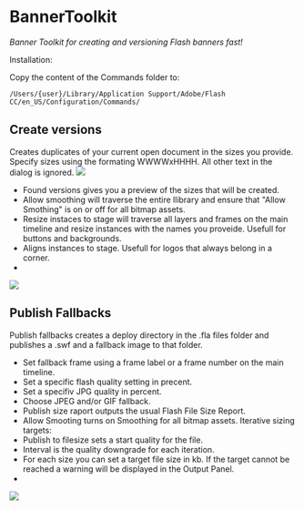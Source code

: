 BannerToolkit
=============

*Banner Toolkit for creating and versioning Flash banners fast!*

Installation:

Copy the content of the Commands folder to:

`/Users/{user}/Library/Application Support/Adobe/Flash CC/en_US/Configuration/Commands/`


Create versions
-------------
Creates duplicates of your current open document in the sizes you provide. Specify sizes using the formating WWWWxHHHH. All other text in the dialog is ignored.
![](https://github.com/superunrelated/BannerToolkit/blob/master/docs/images/CreateVersions1.png?raw=true)

- Found versions gives you a preview of the sizes that will be created.
- Allow smoothing will traverse the entire llibrary and ensure that "Allow Smothing" is on or off for all bitmap assets.
- Resize instaces to stage will traverse all layers and frames on the main timeline and resize instances with the names you proveide. Usefull for buttons and backgrounds.
- Aligns instances to stage. Usefull for logos that always belong in a corner.
- 
![](https://github.com/superunrelated/BannerToolkit/blob/master/docs/images/CreateVersions2.png?raw=true)

Publish Fallbacks
-----------------
Publish fallbacks creates a deploy directory in the .fla files folder and publishes a .swf and a fallback image to that folder. 

- Set fallback frame using a frame label or a frame number on the main timeline.
- Set a specific flash quality setting in precent.
- Set a specifiv JPG quality in percent.
- Choose JPEG and/or GIF fallback.
- Publish size raport outputs the usual Flash File Size Report.
- Allow Smooting turns on Smoothing for all bitmap assets.
Iterative sizing targets:
- Publish to filesize sets a start quality for the file.
- Interval is the quality downgrade for each iteration.
- For each size you can set a target file size in kb. If the target cannot be reached a warning will be displayed in the Output Panel.
- 
![](https://github.com/superunrelated/BannerToolkit/blob/master/docs/images/PublishFallbacks.png?raw=true)

